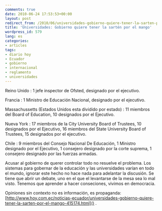 ```yaml
---
comments: true
date: 2010-06-24 17:53:53+00:00
layout: post
redirect_from: /2010/06/universidades-gobierno-quiere-tener-la-sarten-por-el-mango/
title: 'Universidades: Gobierno quiere tener la sartén por el mango'
wordpress_id: 579
lang: es
categories:
- articles
tags:
- diario hoy
- Ecuador
- gobierno
- internacional
- reglamento
- universidades
---
```


Reino Unido
: 1 jefe inspector de Ofsted, designado por el ejecutivo.

Francia
: 1 Ministro de Educación Nacional, designado por el ejecutivo.

Massachussetts (Estados Unidos esta dividido por estado)
: 11 miembros del Board of Education, 10 designados por el Ejecutivo.

Nueva York
: 17 miembros de la City University Board of Trustees, 10 designados por el Ejecutivo, 16 miembros del State University Board of Trustees, 15 designados por el ejecutivo.

Chile
: 9 miembros del Consejo Nacional De Educación, 1 Ministro designado por el Ejecutivo, 1 consejero designado por la corte suprema, 1 consejero designado por las fuerzas armadas.

Acusar al gobierno de querer controlar todo no resuelve el problema. Los sistemas para gobernar de la educación y las universidades varían en todo el mundo, ignorar este hecho no hace nada para adelantar la discusión. Se tiene que abrir un debate, uno en el que el levantarse de la mesa sea lo mal visto. Tenemos que aprender a hacer conseciones, vivimos en democracia.

Opiniones sin contexto no es información, es propaganda: [http://www.hoy.com.ec/noticias-ecuador/universidades-gobierno-quiere-tener-la-sarten-por-el-mango-415174.html]() .
